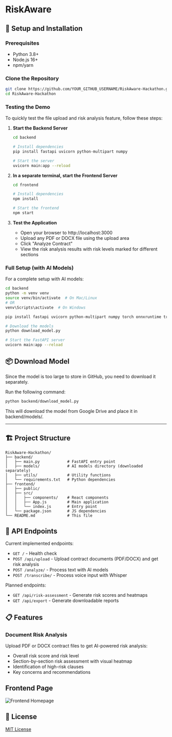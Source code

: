 # RiskAware
 
## 🔧 Setup and Installation

### Prerequisites
- Python 3.8+
- Node.js 16+
- npm/yarn

### Clone the Repository
```bash
git clone https://github.com/YOUR_GITHUB_USERNAME/RiskAware-Hackathon.git
cd RiskAware-Hackathon
```

### Testing the Demo

To quickly test the file upload and risk analysis feature, follow these steps:

1. **Start the Backend Server**
   ```bash
   cd backend
   
   # Install dependencies
   pip install fastapi uvicorn python-multipart numpy
   
   # Start the server
   uvicorn main:app --reload
   ```

2. **In a separate terminal, start the Frontend Server**
   ```bash
   cd frontend
   
   # Install dependencies
   npm install
   
   # Start the frontend
   npm start
   ```

3. **Test the Application**
   - Open your browser to http://localhost:3000
   - Upload any PDF or DOCX file using the upload area
   - Click "Analyze Contract" 
   - View the risk analysis results with risk levels marked for different sections

### Full Setup (with AI Models)

For a complete setup with AI models:

```bash
cd backend
python -m venv venv
source venv/bin/activate  # On Mac/Linux
# OR
venv\Scripts\activate  # On Windows

pip install fastapi uvicorn python-multipart numpy torch onnxruntime transformers

# Download the models
python download_model.py

# Start the FastAPI server
uvicorn main:app --reload
```

## 📦 Download Model
Since the model is too large to store in GitHub, you need to download it separately.

Run the following command:
```bash
python backend/download_model.py
```

This will download the model from Google Drive and place it in backend/models/.

---


## 🏗️ Project Structure

```
RiskAware-Hackathon/
├── backend/
│   ├── main.py            # FastAPI entry point
│   ├── models/            # AI models directory (downloaded separately)
│   ├── utils/             # Utility functions
│   └── requirements.txt   # Python dependencies
├── frontend/
│   ├── public/
│   ├── src/
│   │   ├── components/    # React components
│   │   ├── App.js         # Main application
│   │   └── index.js       # Entry point
│   └── package.json       # JS dependencies
└── README.md              # This file
```

## 🔄 API Endpoints

Current implemented endpoints:

- `GET /` - Health check
- `POST /api/upload` - Upload contract documents (PDF/DOCX) and get risk analysis
- `POST /analyze/` - Process text with AI models
- `POST /transcribe/` - Process voice input with Whisper

Planned endpoints:
- `GET /api/risk-assessment` - Generate risk scores and heatmaps
- `GET /api/export` - Generate downloadable reports

## 📋 Features

### Document Risk Analysis
Upload PDF or DOCX contract files to get AI-powered risk analysis:
- Overall risk score and risk level
- Section-by-section risk assessment with visual heatmap
- Identification of high-risk clauses
- Key concerns and recommendations



## Frontend Page
![Frontend Homepage](/util/Homepage.png.png)

## 📝 License

[MIT License](LICENSE)